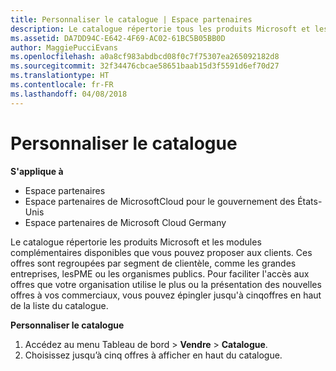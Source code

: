 ```yaml
---
title: Personnaliser le catalogue | Espace partenaires
description: Le catalogue répertorie tous les produits Microsoft et les modules complémentaires disponibles à la vente pour les partenaires.
ms.assetid: DA7DD94C-E642-4F69-AC02-61BC5B05BB0D
author: MaggiePucciEvans
ms.openlocfilehash: a0a8cf983abdbcd08f0c7f75307ea265092182d8
ms.sourcegitcommit: 32f34476cbcae58651baab15d3f5591d6ef70d27
ms.translationtype: HT
ms.contentlocale: fr-FR
ms.lasthandoff: 04/08/2018
---
```

# <a name="customize-the-catalog"></a>Personnaliser le catalogue

**S'applique à**

-  Espace partenaires
-  Espace partenaires de MicrosoftCloud pour le gouvernement des États-Unis
-  Espace partenaires de Microsoft Cloud Germany

Le catalogue répertorie les produits Microsoft et les modules complémentaires disponibles que vous pouvez proposer aux clients. Ces offres sont regroupées par segment de clientèle, comme les grandes entreprises, lesPME ou les organismes publics. Pour faciliter l'accès aux offres que votre organisation utilise le plus ou la présentation des nouvelles offres à vos commerciaux, vous pouvez épingler jusqu'à cinqoffres en haut de la liste du catalogue.

**Personnaliser le catalogue**

1.  Accédez au menu Tableau de bord &gt; **Vendre** &gt; **Catalogue**.
2.  Choisissez jusqu’à cinq&nbsp;offres à afficher en haut du catalogue.

 

 



